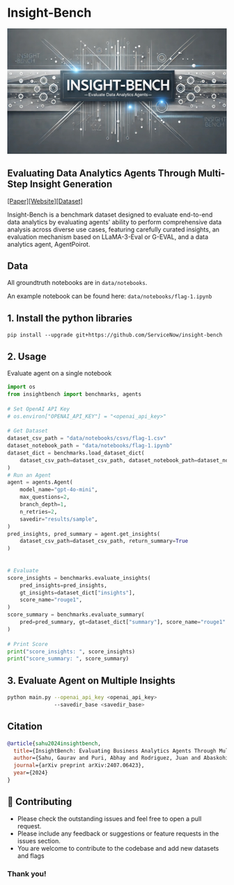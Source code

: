# Insight-Bench

![Banner](data/banner.jpg)

## Evaluating Data Analytics Agents Through Multi-Step Insight Generation
[[Paper]](https://insightbench.github.io/)[[Website]](https://insightbench.github.io/)[[Dataset]](https://huggingface.co/datasets/ServiceNow/insight_bench)


Insight-Bench is a benchmark dataset designed to evaluate end-to-end data analytics by evaluating agents' ability to perform comprehensive data analysis across diverse use cases, featuring carefully curated insights, an evaluation mechanism based on LLaMA-3-Eval or G-EVAL, and a data analytics agent, AgentPoirot.

## Data

All groundtruth notebooks are in `data/notebooks`. 

An example notebook can be found here: `data/notebooks/flag-1.ipynb`

## 1. Install the python libraries

```
pip install --upgrade git+https://github.com/ServiceNow/insight-bench
```

## 2. Usage

Evaluate agent on a single notebook

```python
import os
from insightbench import benchmarks, agents

# Set OpenAI API Key
# os.environ["OPENAI_API_KEY"] = "<openai_api_key>"

# Get Dataset
dataset_csv_path = "data/notebooks/csvs/flag-1.csv"
dataset_notebook_path = "data/notebooks/flag-1.ipynb"
dataset_dict = benchmarks.load_dataset_dict(
    dataset_csv_path=dataset_csv_path, dataset_notebook_path=dataset_notebook_path
)
# Run an Agent
agent = agents.Agent(
    model_name="gpt-4o-mini",
    max_questions=2,
    branch_depth=1,
    n_retries=2,
    savedir="results/sample",
)
pred_insights, pred_summary = agent.get_insights(
    dataset_csv_path=dataset_csv_path, return_summary=True
)


# Evaluate
score_insights = benchmarks.evaluate_insights(
    pred_insights=pred_insights,
    gt_insights=dataset_dict["insights"],
    score_name="rouge1",
)
score_summary = benchmarks.evaluate_summary(
    pred=pred_summary, gt=dataset_dict["summary"], score_name="rouge1"
)

# Print Score
print("score_insights: ", score_insights)
print("score_summary: ", score_summary)
```

## 3. Evaluate Agent on Multiple Insights

```bash
python main.py --openai_api_key <openai_api_key>
               --savedir_base <savedir_base>
```


## Citation

```bibtex
@article{sahu2024insightbench,
  title={InsightBench: Evaluating Business Analytics Agents Through Multi-Step Insight Generation},
  author={Sahu, Gaurav and Puri, Abhay and Rodriguez, Juan and Abaskohi, Amirhossein and Chegini, Mohammad and Drouin, Alexandre and Taslakian, Perouz and Zantedeschi, Valentina and Lacoste, Alexandre and Vazquez, David and Chapados, Nicolas and Pal, Christopher and others},
  journal={arXiv preprint arXiv:2407.06423},
  year={2024}
}

```

## 🤝 Contributing
- Please check the outstanding issues and feel free to open a pull request.
- Please include any feedback or suggestions or feature requests in the issues section.
- You are welcome to contribute to the codebase and add new datasets and flags


### Thank you!
